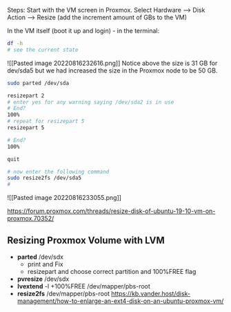 Steps:
Start with the VM screen in Proxmox.  Select Hardware --> Disk Action --> Resize (add the increment amount of GBs to the VM)

In the VM itself (boot it up and login) - in the terminal:
```bash
df -h
# see the current state
```
![[Pasted image 20220816232616.png]]
Notice above the size is 31 GB for dev/sda5  but we had increased the size in the Proxmox node to be 50 GB.  

```bash
sudo parted /dev/sda

resizepart 2
# enter yes for any warning saying /dev/sda2 is in use
# End?
100%
# repeat for resizepart 5
resizepart 5

# End?
100%

quit

# now enter the following command
sudo resize2fs /dev/sda5
#
```
![[Pasted image 20220816233055.png]]

https://forum.proxmox.com/threads/resize-disk-of-ubuntu-19-10-vm-on-proxmox.70352/

## Resizing Proxmox Volume with LVM
-   **parted** /dev/sdx
    -   print and Fix
    -   resizepart and choose correct partition and 100%FREE flag
-   **pvresize** /dev/sdx
-   **lvextend** -l +100%FREE /dev/mapper/pbs-root
-   **resize2fs** /dev/mapper/pbs-root
https://kb.vander.host/disk-management/how-to-enlarge-an-ext4-disk-on-an-ubuntu-proxmox-vm/
